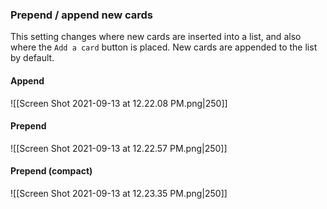 ### Prepend / append new cards

This setting changes where new cards are inserted into a list, and also where the `Add a card` button is placed. New cards are appended to the list by default.


#### Append
![[Screen Shot 2021-09-13 at 12.22.08 PM.png|250]]

#### Prepend
![[Screen Shot 2021-09-13 at 12.22.57 PM.png|250]]

#### Prepend (compact)
![[Screen Shot 2021-09-13 at 12.23.35 PM.png|250]]